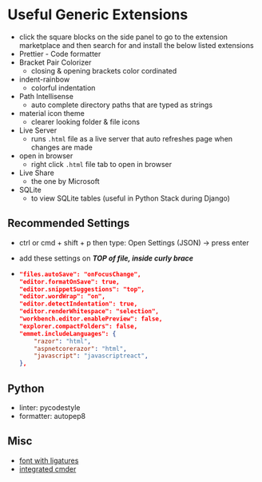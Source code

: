# Useful Generic Extensions

- click the square blocks on the side panel to go to the extension marketplace and then search for and install the below listed extensions
- Prettier - Code formatter
- Bracket Pair Colorizer
  - closing & opening brackets color cordinated
- indent-rainbow
  - colorful indentation
- Path Intellisense
  - auto complete directory paths that are typed as strings
- material icon theme
  - clearer looking folder & file icons
- Live Server
  - runs `.html` file as a live server that auto refreshes page when changes are made
- open in browser
  - right click `.html` file tab to open in browser
- Live Share
  - the one by Microsoft
- SQLite
  - to view SQLite tables (useful in Python Stack during Django)

## Recommended Settings

- ctrl or cmd + shift + p then type: Open Settings (JSON) -> press enter
- add these settings on **_TOP of file, inside curly brace_**

- ```json
  "files.autoSave": "onFocusChange",
  "editor.formatOnSave": true,
  "editor.snippetSuggestions": "top",
  "editor.wordWrap": "on",
  "editor.detectIndentation": true,
  "editor.renderWhitespace": "selection",
  "workbench.editor.enablePreview": false,
  "explorer.compactFolders": false,
  "emmet.includeLanguages": {
      "razor": "html",
      "aspnetcorerazor": "html",
      "javascript": "javascriptreact",
  },
  ```

## Python

- linter: pycodestyle
- formatter: autopep8

## Misc

- [font with ligatures](https://dev.to/expertsinside/cascadia-code-a-new-font-for-visual-studio-code-and-terminal-47oc)
- [integrated cmder](https://winsmarts.com/using-cmder-as-integrated-shell-in-vscode-c3340714fe3c)

